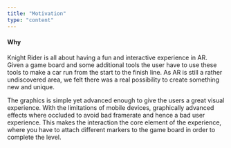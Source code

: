 ```yaml
---
title: "Motivation"
type: "content"
---
```


#### Why

Knight Rider is all about having a fun and interactive experience in AR. Given a game board and some additional tools the user have to use these tools to make a car run from the start to the finish line.
As AR is still a rather undiscovered area, we felt there was a real possibility to create something new and unique.  
 
The graphics is simple yet advanced enough to give the users a great visual experience. With the limitations of mobile devices, graphically advanced effects where occluded to avoid bad framerate and hence a bad user experience. This makes the interaction the core element of the experience, where you have to attach different markers to the game board in order to complete the level.
